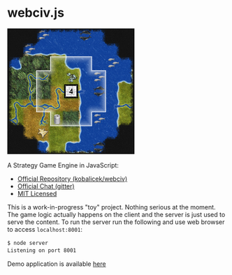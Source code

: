 webciv.js
=========

![WebCiv](./assets/webciv-screen0.png)

A Strategy Game Engine in JavaScript:

  * [Official Repository (kobalicek/webciv)](https://github.com/kobalicek/webciv)
  * [Official Chat (gitter)](https://gitter.im/kobalicek/webciv)
  * [MIT Licensed](./LICENSE.md)

This is a work-in-progress "toy" project. Nothing serious at the moment. The game logic actually happens on the client and the server is just used to serve the content. To run the server run the following and use web browser to access `localhost:8001`:

```sh
$ node server
Listening on port 8001
```

Demo application is available [here](https://kobalicek.com/webciv)
